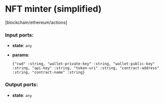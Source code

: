 # NFT minter (simplified)

[blockchain/ethereum/actions]

### Input ports:

* __state__: `any`


* __params__: 
    ```
    {"cwd" :string, "wallet-private-key" :string, "wallet-public-key" :string, "api-key" :string, "token-uri" :string, "contract-address" :string, "contract-name" :string}
    ```

### Output ports:

* __state__: `any`

